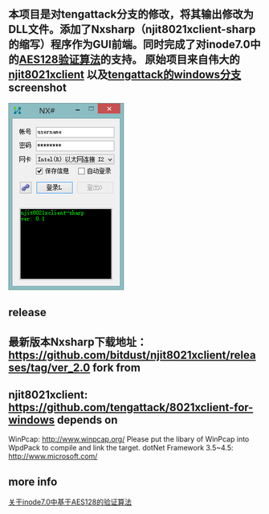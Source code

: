 ﻿本项目是对tengattack分支的修改，将其输出修改为DLL文件。添加了Nxsharp（njit8021xclient-sharp的缩写）程序作为GUI前端。同时完成了对inode7.0中的[AES128验证算法](./documents/h3c_AES_MD5.md)的支持。
原始项目来自伟大的[njit8021xclient](https://github.com/liuqun/njit8021xclient)
以及[tengattack的windows分支](https://github.com/tengattack/8021xclient-for-windows)
screenshot
---
![screenshot](./screenshot.png)

release
---
最新版本Nxsharp下载地址：https://github.com/bitdust/njit8021xclient/releases/tag/ver_2.0
fork from
---
njit8021xclient: https://github.com/tengattack/8021xclient-for-windows
depends on
---
WinPcap: http://www.winpcap.org/
Please put the libary of WinPcap into WpdPack to compile and link the target.
dotNet Framework 3.5~4.5: http://www.microsoft.com/

more info
---
[关于inode7.0中基于AES128的验证算法](./documents/h3c_AES_MD5.md)

